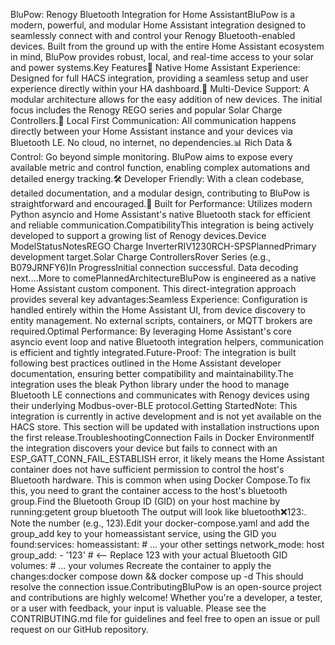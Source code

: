 BluPow: Renogy Bluetooth Integration for Home AssistantBluPow is a modern, powerful, and modular Home Assistant integration designed to seamlessly connect with and control your Renogy Bluetooth-enabled devices. Built from the ground up with the entire Home Assistant ecosystem in mind, BluPow provides robust, local, and real-time access to your solar and power systems.Key Features🔌 Native Home Assistant Experience: Designed for full HACS integration, providing a seamless setup and user experience directly within your HA dashboard.📡 Multi-Device Support: A modular architecture allows for the easy addition of new devices. The initial focus includes the Renogy REGO series and popular Solar Charge Controllers.🔐 Local First Communication: All communication happens directly between your Home Assistant instance and your devices via Bluetooth LE. No cloud, no internet, no dependencies.📊 Rich Data & Control: Go beyond simple monitoring. BluPow aims to expose every available metric and control function, enabling complex automations and detailed energy tracking.🛠️ Developer Friendly: With a clean codebase, detailed documentation, and a modular design, contributing to BluPow is straightforward and encouraged.🚀 Built for Performance: Utilizes modern Python asyncio and Home Assistant's native Bluetooth stack for efficient and reliable communication.CompatibilityThis integration is being actively developed to support a growing list of Renogy devices.Device ModelStatusNotesREGO Charge InverterRIV1230RCH-SPSPlannedPrimary development target.Solar Charge ControllersRover Series (e.g., B079JRNFY6)In ProgressInitial connection successful. Data decoding next....More to comePlannedArchitectureBluPow is engineered as a native Home Assistant custom component. This direct-integration approach provides several key advantages:Seamless Experience: Configuration is handled entirely within the Home Assistant UI, from device discovery to entity management. No external scripts, containers, or MQTT brokers are required.Optimal Performance: By leveraging Home Assistant's core asyncio event loop and native Bluetooth integration helpers, communication is efficient and tightly integrated.Future-Proof: The integration is built following best practices outlined in the Home Assistant developer documentation, ensuring better compatibility and maintainability.The integration uses the bleak Python library under the hood to manage Bluetooth LE connections and communicates with Renogy devices using their underlying Modbus-over-BLE protocol.Getting StartedNote: This integration is currently in active development and is not yet available on the HACS store. This section will be updated with installation instructions upon the first release.TroubleshootingConnection Fails in Docker EnvironmentIf the integration discovers your device but fails to connect with an ESP_GATT_CONN_FAIL_ESTABLISH error, it likely means the Home Assistant container does not have sufficient permission to control the host's Bluetooth hardware. This is common when using Docker Compose.To fix this, you need to grant the container access to the host's bluetooth group.Find the Bluetooth Group ID (GID) on your host machine by running:getent group bluetooth
The output will look like bluetooth:x:123:. Note the number (e.g., 123).Edit your docker-compose.yaml and add the group_add key to your homeassistant service, using the GID you found:services:
  homeassistant:
    # ... your other settings
    network_mode: host
    group_add:
      - '123'  # <-- Replace 123 with your actual Bluetooth GID
    volumes:
      # ... your volumes
Recreate the container to apply the changes:docker compose down && docker compose up -d
This should resolve the connection issue.ContributingBluPow is an open-source project and contributions are highly welcome! Whether you're a developer, a tester, or a user with feedback, your input is valuable. Please see the CONTRIBUTING.md file for guidelines and feel free to open an issue or pull request on our GitHub repository.
